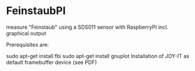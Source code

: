 # FeinstaubPI
measure "Feinstaub" using a SDS011 sensor with RaspberryPI incl. graphical output

Prerequisites are:

sudo apt-get install fbi
sudo apt-get install gnuplot
Installation of JOY-IT as default framebuffer device (see PDF)
